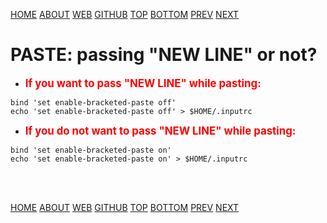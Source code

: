 ---
---

[HOME](index.md)
[ABOUT](README.md)
[WEB](https://osp4diss.vlsm.org/)
[GITHUB](https://github.com/UI-FASILKOM-OS/osp4diss/)
[TOP](#)
[BOTTOM](#endofpage)
[PREV](index.md)
[NEXT](osp-102.md)

# PASTE: passing "NEW LINE" or not?

* <span style="color:red; font-weight:bold; font-size:larger;">
  If you want to pass "NEW LINE" while pasting:
  </span>

```
bind 'set enable-bracketed-paste off'
echo 'set enable-bracketed-paste off' > $HOME/.inputrc

```

* <span style="color:red; font-weight:bold; font-size:larger;">
  If you do not want to pass "NEW LINE" while pasting:
  </span>

```
bind 'set enable-bracketed-paste on'
echo 'set enable-bracketed-paste on' > $HOME/.inputrc

```


<br id="endofpage"><br>

[HOME](index.md)
[ABOUT](README.md)
[WEB](https://osp4diss.vlsm.org/)
[GITHUB](https://github.com/UI-FASILKOM-OS/osp4diss/)
[TOP](#)
[BOTTOM](#endofpage)
[PREV](index.md)
[NEXT](osp-102.md)
<br>

